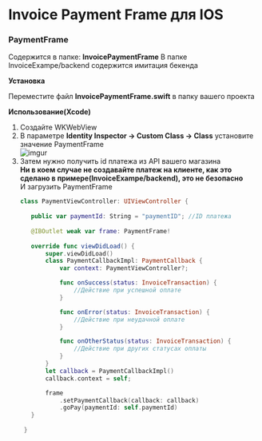 #  Invoice Payment Frame для IOS

<h3>PaymentFrame</h3>

Содержится в папке: **InvoicePaymentFrame**
В папке InvoiceExampe/backend содержится имитация бекенда

**Установка** 

Переместите файл **InvoicePaymentFrame.swift** в папку вашего проекта

**Использование(Xcode)**

1. Создайте WKWebView
2. В параметре **Identity Inspector -> Custom Class -> Class** установите значение PaymentFrame<br> 
![imgur](https://imgur.com/7xyAbDp.png)
3. Затем нужно получить id платежа из API вашего магазина<br>
   **Ни в коем случае не создавайте платеж на клиенте, как это сделано в примере(InvoiceExampe/backend), это не безопасно**<br>
   И загрузить PaymentFrame
   ```swift
   class PaymentViewController: UIViewController {
    
      public var paymentId: String = "paymentID"; //ID платежа
    
      @IBOutlet weak var frame: PaymentFrame!
    
      override func viewDidLoad() {
          super.viewDidLoad()
          class PaymentCallbackImpl: PaymentCallback {
              var context: PaymentViewController?;

              func onSuccess(status: InvoiceTransaction) {
                  //Действие при успешной оплате
              }

              func onError(status: InvoiceTransaction) {
                  //Действие при неудачной оплате
              }

              func onOtherStatus(status: InvoiceTransaction) {
                  //Действие при других статусах оплаты
              }
          }
          let callback = PaymentCallbackImpl()
          callback.context = self;

          frame
              .setPaymentCallback(callback: callback)
              .goPay(paymentId: self.paymentId)
      }
    
    }
   ```
